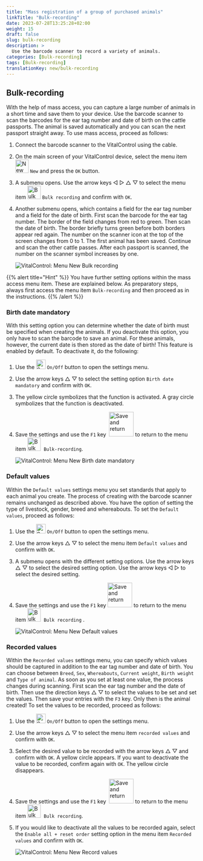 ```yaml
---
title: "Mass registration of a group of purchased animals"
linkTitle: "Bulk-recording"
date: 2023-07-28T13:25:28+02:00
weight: 15
draft: false
slug: bulk-recording
description: >
  Use the barcode scanner to record a variety of animals.
categories: [Bulk-recording]
tags: [Bulk-recording]
translationKey: new/bulk-recording
---
```

## Bulk-recording

With the help of mass access, you can capture a large number of animals in a short time and save them to your device. Use the barcode scanner to scan the barcodes for the ear tag number and date of birth on the cattle passports. The animal is saved automatically and you can scan the next passport straight away. To use mass access, proceed as follows:

1. Connect the barcode scanner to the VitalControl using the cable.

2. On the main screen of your VitalControl device, select the menu item <img src="/icons/main/new-animal.svg" width="35" align="bottom" alt="New animal" /> `New` and press the `OK` button.

3. A submenu opens. Use the arrow keys ◁ ▷ △ ▽ to select the menu item <img src="/icons/main/barcode-scan.svg" width="35" align="bottom" alt="Bulk recording" /> `Bulk recording` and confirm with `OK`.

4. Another submenu opens, which contains a field for the ear tag number and a field for the date of birth. First scan the barcode for the ear tag number. The border of the field changes from red to green. Then scan the date of birth. The border briefly turns green before both borders appear red again. The number on the scanner icon at the top of the screen changes from 0 to 1. The first animal has been saved. Continue and scan the other cattle passes. After each passport is scanned, the number on the scanner symbol increases by one.

   ![VitalControl: Menu New Bulk recording](../images/bulk-recording.png "Bulk recording")

{{% alert title="Hint" %}}
You have further setting options within the mass access menu item. These are explained below. As preparatory steps, always first access the menu item `Bulk-recording` and then proceed as in the instructions.
{{% /alert %}}

### Birth date mandatory

With this setting option you can determine whether the date of birth must be specified when creating the animals. If you deactivate this option, you only have to scan the barcode to save an animal. For these animals, however, the current date is then stored as the date of birth! This feature is enabled by default. To deactivate it, do the following:

1. Use the <img src="/icons/gear.svg" width="25" align="bottom" alt="Settings menu" /> `On/Off` button to open the settings menu.

2. Use the arrow keys △ ▽ to select the setting option `Birth date mandatory` and confirm with `OK`.

3. The yellow circle symbolizes that the function is activated. A gray circle symbolizes that the function is deactivated.

4. Save the settings and use the `F1` key &nbsp;<img src="/icons/footer/save_exit.svg" width="65" align="bottom" alt="Save and return" /> to return to the menu item <img src="/icons/main/barcode-scan.svg" width="35" align="bottom" alt="Bulk recording" />&nbsp; `Bulk-recording`.

   ![VitalControl: Menu New Birth date mandatory](../images/birthdate.png "Birth date mandatory")

### Default values

Within the `Default values` settings menu you set standards that apply to each animal you create. The process of creating with the barcode scanner remains unchanged as described above. You have the option of setting the type of livestock, gender, breed and whereabouts. To set the `Default values`, proceed as follows:

1. Use the <img src="/icons/gear.svg" width="25" align="bottom" alt="Settings menu" /> `On/Off` button to open the settings menu.

2. Use the arrow keys △ ▽ to select the menu item `Default values` and confirm with `OK`.

3. A submenu opens with the different setting options. Use the arrow keys △ ▽ to select the desired setting option. Use the arrow keys ◁ ▷ to select the desired setting.

4. Save the settings and use the `F1` key&nbsp;<img src="/icons/footer/save_exit.svg" width="65" align="bottom" alt="Save and return" /> to return to the menu item <img src="/icons/main/barcode-scan.svg" width="35" align="bottom" alt="Bulk recording" />&nbsp; `Bulk recording` .

   ![VitalControl: Menu New Default values](../images/defaultvalues.png "Default values")

### Recorded values

Within the `Recorded values` settings menu, you can specify which values ​​should be captured in addition to the ear tag number and date of birth. You can choose between `Breed`, `Sex`, `Whereabouts`, `Current weight`, `Birth weight` and `Type of animal`. As soon as you set at least one value, the process changes during scanning. First scan the ear tag number and the date of birth. Then use the direction keys △ ▽ to select the values ​​to be set and set the values. Then save your entries with the `F3` key. Only then is the animal created! To set the values ​​to be recorded, proceed as follows:

1. Use the <img src="/icons/gear.svg" width="25" align="bottom" alt="Settings menu" /> `On/Off` button to open the settings menu.

2. Use the arrow keys △ ▽ to select the menu item `recorded values` and confirm with `OK`.

3. Select the desired value to be recorded with the arrow keys △ ▽ and confirm with `OK`. A yellow circle appears. If you want to deactivate the value to be recorded, confirm again with `OK`. The yellow circle disappears.

4. Save the settings and use the `F1` key &nbsp;<img src="/icons/footer/save_exit.svg" width="65" align="bottom" alt="Save and return" /> to return to the menu item <img src="/icons/main/barcode-scan.svg" width="35" align="bottom" alt="Bulk recording" />&nbsp; `Bulk recording`.

5. If you would like to deactivate all the values ​​to be recorded again, select the `Enable all + reset order` setting option in the menu item `Recorded values` and confirm with `OK`.

   ![VitalControl: Menu New Record values](../images/recordvalues.png "Record values")
